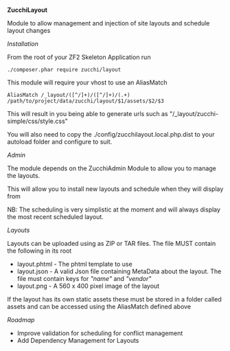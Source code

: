 **ZucchiLayout**

Module to allow management and injection of site layouts and schedule layout changes

*Installation*

From the root of your ZF2 Skeleton Application run

    ./composer.phar require zucchi/layout
    
This module will require your vhost to use an AliasMatch

    AliasMatch /_layout/([^/]+)/([^/]+)/(.+) /path/to/project/data/zucchi/layout/$1/assets/$2/$3

This will result in you being able to generate urls such as "/_layout/zucchi-simple/css/style.css"

You will also need to copy the ./config/zucchilayout.local.php.dist to your autoload folder and configure to suit.

*Admin*

The module depends on the ZucchiAdmin Module to allow you to manage the layouts.

This will allow you to install new layouts and schedule when they will display from

NB: The scheduling is very simplistic at the moment and will always display the most recent scheduled layout.

*Layouts*

Layouts can be uploaded using as ZIP or TAR files. The file MUST contain the following in its root

*    layout.phtml - The phtml template to use
*    layout.json - A valid Json file containing MetaData about the layout. The file must contain keys for *"name"* and *"vendor"*
*    layout.png - A 560 x 400 pixel image of the layout

If the layout has its own static assets these must be stored in a folder called assets and can be accessed using the AliasMatch defined above

*Roadmap*

*    Improve validation for scheduling for conflict management
*    Add Dependency Management for Layouts


